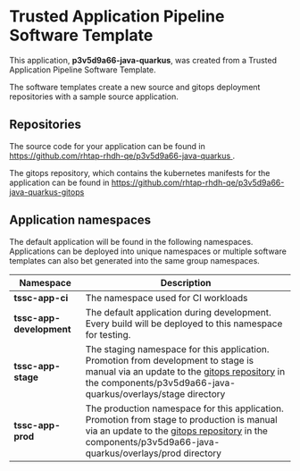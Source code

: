 # Trusted Application Pipeline Software Template

This application, **p3v5d9a66-java-quarkus**, was created from a Trusted Application Pipeline Software Template.

The software templates create a new source and gitops deployment repositories with a sample source application. 

## Repositories

The source code for your application can be found in [https://github.com/rhtap-rhdh-qe/p3v5d9a66-java-quarkus ](https://github.com/rhtap-rhdh-qe/p3v5d9a66-java-quarkus ).
 
The gitops repository, which contains the kubernetes manifests for the application can be found in 
[https://github.com/rhtap-rhdh-qe/p3v5d9a66-java-quarkus-gitops ](https://github.com/rhtap-rhdh-qe/p3v5d9a66-java-quarkus-gitops ) 

## Application namespaces 

The default application will be found in the following namespaces. Applications can be deployed into unique namespaces or multiple software templates can also bet generated into the same group namespaces.  

|  Namespace   |  Description   |  
| -------- | -------- |
| **tssc-app-ci** | The namespace used for CI workloads |
| **tssc-app-development** | The default application during development. Every build will be deployed to this namespace for testing. |
| **tssc-app-stage** | The staging namespace for this application. Promotion from development to stage is manual via an update to the [gitops repository](https://github.com/rhtap-rhdh-qe/p3v5d9a66-java-quarkus-gitops ) in the components/p3v5d9a66-java-quarkus/overlays/stage directory |
| **tssc-app-prod** | The production namespace for this application. Promotion from stage to production is manual via an update to the [gitops repository](https://github.com/rhtap-rhdh-qe/p3v5d9a66-java-quarkus-gitops ) in the components/p3v5d9a66-java-quarkus/overlays/prod directory |